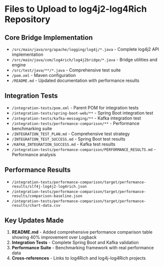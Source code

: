 # Files to Upload to log4j2-log4Rich Repository

## Core Bridge Implementation
- `/src/main/java/org/apache/logging/log4j/*.java` - Complete log4j2 API implementation
- `/src/main/java/com/log4rich/log4j2bridge/*.java` - Bridge utilities and engine
- `/src/test/java/**/*.java` - Comprehensive test suite
- `/pom.xml` - Maven configuration
- `/README.md` - Updated documentation with performance results

## Integration Tests
- `/integration-tests/pom.xml` - Parent POM for integration tests
- `/integration-tests/spring-boot-web/**` - Spring Boot integration test
- `/integration-tests/kafka-messaging/**` - Kafka integration test  
- `/integration-tests/performance-comparison/**` - Performance benchmarking suite
- `/INTEGRATION_TEST_PLAN.md` - Comprehensive test strategy
- `/INTEGRATION_TEST_SUCCESS.md` - Spring Boot test results
- `/KAFKA_INTEGRATION_SUCCESS.md` - Kafka test results
- `/integration-tests/performance-comparison/PERFORMANCE_RESULTS.md` - Performance analysis

## Performance Results
- `/integration-tests/performance-comparison/target/performance-results/slf4j-log4j2-log4rich.json`
- `/integration-tests/performance-comparison/target/performance-results/comparison-baseline.json`
- `/integration-tests/performance-comparison/target/performance-results/chart-data.csv`

## Key Updates Made
1. **README.md** - Added comprehensive performance comparison table showing 40% improvement over Logback
2. **Integration Tests** - Complete Spring Boot and Kafka validation
3. **Performance Suite** - Benchmarking framework with real performance data
4. **Cross-references** - Links to log4Rich and log4j-log4Rich projects